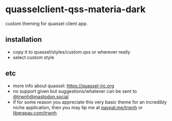 # quasselclient-qss-materia-dark
custom theming for quassel client app.

## installation
- copy it to quassel/styles/custom.qss or wherever really
- select custom style

## etc
- more info about quassel: https://quassel-irc.org
- no support given but suggestions/whatever can be sent to [@trwnh@mastodon.social](https://mastodon.social/@trwnh)
- if for some reason you appreciate this very basic theme for an incredibly niche application, then you may tip me at [paypal.me/trwnh](http://paypal.me/trwnh) or [liberapay.com/trwnh](http://liberapay.com/trwnh)
